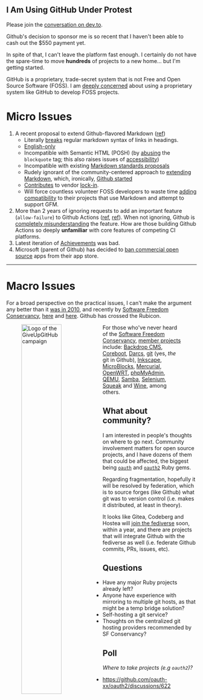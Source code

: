 ## I Am Using GitHub Under Protest

Please join the [conversation on dev.to](https://dev.to/pboling/im-leaving-github-50ba).

Github's decision to sponsor me is so recent that I haven't been able to cash out the $550 payment yet.

In spite of that, I can't leave the platform fast enough.  I certainly do not have the spare-time to move **hundreds** of projects to a new home... but I'm getting started.

GitHub is a proprietary, trade-secret system that is not Free and Open Source Software (FOSS).  I am [deeply concerned](https://sfconservancy.org/blog/2022/jun/30/give-up-github-launch/) about using a proprietary system like GitHub to develop FOSS projects.

# Micro Issues

1. A recent proposal to extend Github-flavored Markdown ([ref](https://github.com/github-community/community/discussions/16925#discussioncomment-3095850))
    - Literally [breaks](https://github.com/github-community/community/discussions/16925#discussioncomment-3014438) regular markdown syntax of links in headings.
    - [English-only](https://github.com/github-community/community/discussions/16925#discussioncomment-3086634)
    - Incompatible with Semantic HTML (POSH) (by [abusing](https://github.com/github-community/community/discussions/16925#discussioncomment-2830438) the `blockquote` tag; this also raises issues of [accessibility](https://github.com/github-community/community/discussions/16925#discussioncomment-3095850))
    - Incompatible with existing [Markdown standards proposals](https://github.com/github-community/community/discussions/16925#discussioncomment-2791869)
    - Rudely ignorant of the community-centered approach to [extending Markdown](https://github.com/github-community/community/discussions/16925#discussioncomment-3095850), which, ironically, [Github started](https://github.com/github-community/community/discussions/16925#discussioncomment-3101018)
    - [Contributes](https://github.com/github-community/community/discussions/16925#discussioncomment-2975948) to vendor [lock-in](https://github.com/github-community/community/discussions/16925#discussioncomment-2806570).
    - Will force countless volunteer FOSS developers to waste time [adding compatibility](https://github.com/github-community/community/discussions/16925#discussioncomment-3086904) to their projects that use Markdown and attempt to support GFM.
2. More than 2 years of ignoring requests to add an important feature (`allow-failure`) to Github Actions ([ref](https://github.com/actions/toolkit/issues/399), [ref](https://github.com/github-community/community/discussions/15452)).  When not ignoring, Github is [completely misunderstanding](https://github.com/actions/toolkit/issues/399#issuecomment-607450398) the feature.  How are those building Github Actions so deeply **unfamiliar** with core features of competing CI platforms.
3. Latest iteration of [Achievements](https://github.com/github-community/community/discussions/18153#discussioncomment-2935669) was bad.
4. Microsoft (parent of Github) has decided to [ban commercial open source](https://sfconservancy.org/blog/2022/jul/07/microsoft-bans-commerical-open-source-in-app-store/) apps from their app store.

---

# Macro Issues

For a broad perspective on the practical issues, I can't make the argument any better than it [was in 2010](https://mako.cc/writing/hill-free_tools.html), and recently by [Software Freedom Conservancy](https://sfconservancy.org/), [here](https://sfconservancy.org/blog/2022/jun/30/give-up-github-launch/) and [here](https://sfconservancy.org/GiveUpGitHub/).  Github has crossed the Rubicon.

<figure>
  <a href="https://sfconservancy.org/GiveUpGitHub/"><img align="left" width="50%" src="https://sfconservancy.org/img/GiveUpGitHub.png" alt="Logo of the GiveUpGitHub campaign"></a>
  <figcaption>For those who've never heard of the <a href="https://sfconservancy.org/GiveUpGitHub/">Software Freedom Conservancy</a>, <a href="https://sfconservancy.org/projects/current/">member projects</a> include: <a href="https://backdropcms.org/">Backdrop CMS</a>, <a href="https://www.coreboot.org/">Coreboot</a>, <a href="http://darcs.net/">Darcs</a>, <a href="https://git-scm.com/">git</a> (yes, <em>the</em> git in Github), <a href="https://inkscape.org/">Inkscape</a>, <a href="https://microblocks.fun/">MicroBlocks</a>, <a href="https://www.mercurial-scm.org/">Mercurial</a>, <a href="https://openwrt.org/">OpenWRT</a>, <a href="https://phpmyadmin.net/">phpMyAdmin</a>, <a href="http://qemu.org/">QEMU</a>, <a href="https://www.samba.org/samba/">Samba</a>, <a href="http://seleniumhq.org/">Selenium</a>, <a href="http://squeak.org/">Squeak</a> and <a href="http://www.winehq.org/">Wine</a>, among others.
  </figcaption>
</figure>

## What about community?

I am interested in people's thoughts on where to go next.  Community involvement matters for open source projects, and I have dozens of them that could be affected, the biggest being [`oauth`](https://rubygems.org/gems/oauth) and [`oauth2`](https://rubygems.org/gems/oauth2) Ruby gems.

Regarding fragmentation, hopefully it will be resolved by federation, which is to source forges (like Github) what git was to version control (i.e. makes it distributed, at least in theory).

It looks like Gitea, Codeberg and Hostea will [join the fediverse](https://forgefriends.org/blog/2022/06/30/2022-06-state-forge-federation/) soon, within a year, and there are projects that will integrate Github with the fediverse as well (i.e. federate Github commits, PRs, issues, etc).

## Questions

- Have any major Ruby projects already left?
- Anyone have experience with mirroring to multiple git hosts, as that might be a temp bridge solution?
- Self-hosting a git service?
- Thoughts on the centralized git hosting providers recommended by SF Conservancy?

## Poll

*Where to take projects (e.g `oauth2`)?*

- https://github.com/oauth-xx/oauth2/discussions/622
